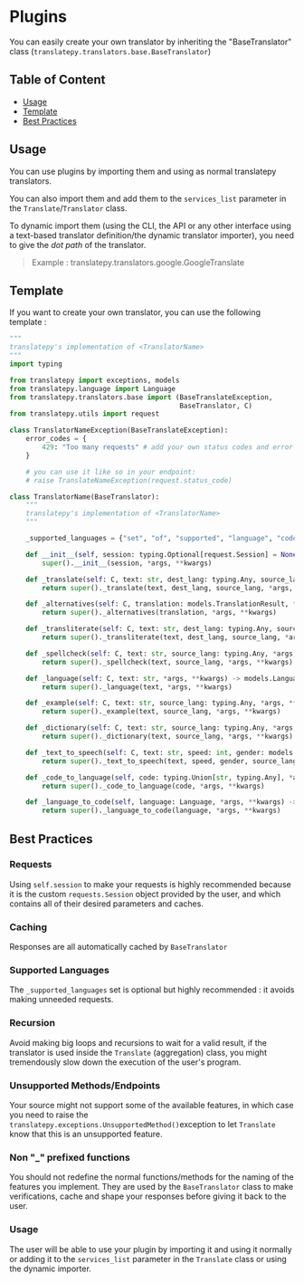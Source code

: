 # Plugins

You can easily create your own translator by inheriting the "BaseTranslator" class (`translatepy.translators.base.BaseTranslator`)

## Table of Content

- [Usage](#usage)
- [Template](#template)
- [Best Practices](#best-practices)

## Usage

You can use plugins by importing them and using as normal translatepy translators.

You can also import them and add them to the `services_list` parameter in the `Translate`/`Translator` class.

To dynamic import them (using the CLI, the API or any other interface using a text-based translator definition/the dynamic translator importer), you need to give the *dot path* of the translator.

> Example : translatepy.translators.google.GoogleTranslate

## Template

If you want to create your own translator, you can use the following template :

```python
"""
translatepy's implementation of <TranslatorName>
"""
import typing

from translatepy import exceptions, models
from translatepy.language import Language
from translatepy.translators.base import (BaseTranslateException,
                                          BaseTranslator, C)
from translatepy.utils import request

class TranslatorNameException(BaseTranslateException):
    error_codes = {
        429: "Too many requests" # add your own status codes and error
    }

    # you can use it like so in your endpoint:
    # raise TranslateNameException(request.status_code)

class TranslatorName(BaseTranslator):
    """
    translatepy's implementation of <TranslatorName>
    """

    _supported_languages = {"set", "of", "supported", "language", "code", "eng", "fra", "jpa"}

    def __init__(self, session: typing.Optional[request.Session] = None, *args, **kwargs):
        super().__init__(session, *args, **kwargs)

    def _translate(self: C, text: str, dest_lang: typing.Any, source_lang: typing.Any, *args, **kwargs) -> models.TranslationResult[C]:
        return super()._translate(text, dest_lang, source_lang, *args, **kwargs)

    def _alternatives(self: C, translation: models.TranslationResult, *args, **kwargs) -> typing.Union[models.TranslationResult[C], typing.List[models.TranslationResult[C]]]:
        return super()._alternatives(translation, *args, **kwargs)

    def _transliterate(self: C, text: str, dest_lang: typing.Any, source_lang: typing.Any, *args, **kwargs) -> models.TransliterationResult[C]:
        return super()._transliterate(text, dest_lang, source_lang, *args, **kwargs)

    def _spellcheck(self: C, text: str, source_lang: typing.Any, *args, **kwargs) -> typing.Union[models.SpellcheckResult[C], models.RichSpellcheckResult[C]]:
        return super()._spellcheck(text, source_lang, *args, **kwargs)

    def _language(self: C, text: str, *args, **kwargs) -> models.LanguageResult[C]:
        return super()._language(text, *args, **kwargs)

    def _example(self: C, text: str, source_lang: typing.Any, *args, **kwargs) -> typing.Union[models.ExampleResult[C], typing.List[models.ExampleResult[C]]]:
        return super()._example(text, source_lang, *args, **kwargs)

    def _dictionary(self: C, text: str, source_lang: typing.Any, *args, **kwargs) -> typing.Union[typing.Union[models.DictionaryResult[C], models.RichDictionaryResult[C]], typing.List[typing.Union[models.DictionaryResult[C], models.RichDictionaryResult[C]]]]:
        return super()._dictionary(text, source_lang, *args, **kwargs)

    def _text_to_speech(self: C, text: str, speed: int, gender: models.Gender, source_lang: typing.Any, *args, **kwargs) -> models.TextToSpechResult[C]:
        return super()._text_to_speech(text, speed, gender, source_lang)

    def _code_to_language(self, code: typing.Union[str, typing.Any], *args, **kwargs) -> Language:
        return super()._code_to_language(code, *args, **kwargs)

    def _language_to_code(self, language: Language, *args, **kwargs) -> typing.Union[str, typing.Any]:
        return super()._language_to_code(language, *args, **kwargs)
```

## Best Practices

### Requests

Using `self.session` to make your requests is highly recommended because it is the custom `requests.Session` object provided by the user, and which contains all of their desired parameters and caches.

### Caching

Responses are all automatically cached by `BaseTranslator`

### Supported Languages

The `_supported_languages` set is optional but highly recommended : it avoids making unneeded requests.

### Recursion

Avoid making big loops and recursions to wait for a valid result, if the translator is used inside the `Translate` (aggregation) class, you might tremendously slow down the execution of the user's program.

### Unsupported Methods/Endpoints

Your source might not support some of the available features, in which case you need to raise the `translatepy.exceptions.UnsupportedMethod()`exception to let `Translate` know that this is an unsupported feature.

### Non "_" prefixed functions

You should not redefine the normal functions/methods for the naming of the features you implement. They are used by the `BaseTranslator` class to make verifications, cache and shape your responses before giving it back to the user.

### Usage

The user will be able to use your plugin by importing it and using it normally or adding it to the `services_list` parameter in the `Translate` class or using the dynamic importer.
